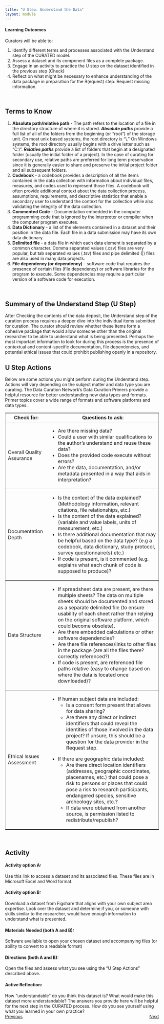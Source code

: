 ```yaml
---
title: "U Step: Understand the Data"
layout: module
---
```


<h4>Learning Outcomes</h4>
Curators will be able to:
<ol>
<li>Identify different terms and processes associated with the Understand step of the CURATED model.</li>
<li>Assess a dataset and its component files as a complete package.</li>
<li>Engage in an activity to practice the U step on the dataset identified in the previous step (Check)</li>
<li>Reflect on what might be necessary to enhance understanding of the data package in preparation for the R(equest) step: Request missing information.</li>

</ol>
<br>

<h2>Terms to Know</h2>
<ol>
<li><b>Absolute path/relative path</b> - The path refers to the location of a file in the directory structure of where it is stored. <b><i>Absolute paths</i></b> provide a full list of all of the folders from the beginning (or “root”) of the storage unit. On most unix based systems, the root directory is “\.” On Windows systems, the root directory usually begins with a drive letter such as “C:\”. <b><i>Relative paths</i></b> provide a list of folders that begin at a designated folder (usually the initial folder of a project). In the case of curating for secondary use, relative paths are preferred for long term preservation since it is generally easier to share and preserve the initial project folder and all subsequent folders.</li>
<li><b>Codebook</b> - a codebook provides a description of all the items contained in the data collection with information about individual files, measures, and codes used to represent those files. A codebook will often provide additional context about the data collection process, assumptions, requirements, and descriptive statistics that enable a secondary user to understand the context for the collection while also validating the integrity of the data collection.</li>
<li><b>Commented Code</b> - Documentation embedded in the computer programming code that is ignored by the interpreter or compiler when the computer program executes.</li>
<li><b>Data Dictionary</b> - a list of the elements contained in a dataset and their position in the data file. Each file in a data submission may have its own data dictionary.</li>
<li><b>Delimited file</b> - a data file in which each data element is separated by a common character. Comma separated values (.csv) files are very popular, but tab separated values (.tsv) files and pipe delimited (|) files are also used in many data projects.</li>
<li><b>File dependency (or dependency)</b> - software code that requires the presence of certain files (file dependency) or software libraries for the program to execute. Some dependencies may require a particular version of a software code for execution.</li>
</ol>
<br>
<h2>Summary of the Understand Step (U Step)</h2>
After Checking the contents of the data deposit, the Understand step of the curation process requires a deeper dive into the individual items submitted for curation. The curator should review whether these items form a cohesive package that would allow someone other than the original researcher to be able to understand what is being presented. Perhaps the most important information to look for during this process is the presence of contextual and content-specific documentation, file dependencies, and potential ethical issues that could prohibit publishing openly in a repository.

<h2>U Step Actions</h2>
Below are some actions you might perform during the Understand step. Actions will vary depending on the subject matter and data type you are curating. The Data Curation Network’s Data Curation Primers provide a helpful resource for better understanding new data types and formats. Primer topics cover a wide range of formats and software platforms and data types.

<table border=1 frames=hsides rules=rows>
<th>Check for:</th>
<th>Questions to ask:</th>
<tr>
<td>Overall Quality Assurance</td>
<td><ul><li>Are there missing data?</li>
<li>Could a user with similar qualifications to the author’s understand and reuse these data?</li>
<li>Does the provided code execute without errors?</li>
<li>Are the data, documentation, and/or metadata presented in a way that aids in interpretation?</li></ul></td>
</tr>
<tr>
<td>Documentation Depth</td>
<td><ul><li>Is the context of the data explained? (Methodology information, relevant citations, file relationships, etc.)</li>
<li>Is the content of the data explained? (variable and value labels, units of measurement, etc.)</li>
<li>Is there additional documentation that may be helpful based on the data type? (e.g a codebook, data dictionary, study protocol, survey questionnaire(s) etc.)</li>
<li>If code is present, is it commented (e.g. explains what each chunk of code is supposed to produce)?</li></ul></td>
</tr>
<tr>
<td>Data Structure</td>
<td><ul><li>If spreadsheet data are present, are there multiple sheets? The data on multiple sheets should be documented and stored as a separate delimited file (to ensure usability of each sheet rather than relying on the original software platform, which could become obsolete).</li>
<li>Are there embedded calculations or other software dependencies?</li>
<li>Are there file references/links to other files in the package (are all the files there? correctly referenced?)</li>
<li>If code is present, are referenced file paths relative (easy to change based on where the data is located once downloaded)?</li></ul></td>
</tr>
<tr>
<td>Ethical Issues Assessment</td>
<td><ul><li>If human subject data are included:
<ul><li>Is a consent form present that allows for data sharing?</li>
<li>Are there any direct or indirect identifiers that could reveal the identities of those involved in the data project? If unsure, this should be a question for the data provider in the Request step.</li></ul></li></ul>
<ul><li>If there are geographic data included:
<ul><li>Are there direct location identifiers (addresses, geographic coordinates, placenames, etc.) that could pose a risk to persons or places that could pose a risk to research participants, endangered species, sensitive archeology sites, etc.?</li>
<li>If data were obtained from another source, is permission listed to redistribute/republish?</li></ul></li></ul></td>
</tr>
</table>
<br>
<h2>Activity</h2>
<h4>Activity option A:</h4>
Use this link to access a dataset and its associated files. These files are in Microsoft Excel and Word format.
<h4>Activity option B:</h4>
Download a dataset from Figshare that aligns with your own subject area expertise. Look over the dataset and determine if you, or someone with skills similar to the researcher, would have enough information to understand what is presented.
<h4>Materials Needed (both A and B):</h4>
Software available to open your chosen dataset and accompanying files (or ability to convert to a readable format)
<h4>Directions (both A and B):</h4>
Open the files and assess what you see using the “U Step Actions” described above.
<h4>Active Reflection:</h4>
How “understandable” do you think this dataset is?
What would make this dataset more understandable? The answers you provide here will be helpful for the next step in the CURATED process.
How do you see yourself using what you learned in your own practice?

<style>
.flex-contianer {
  display: flex;
  justify-content: space-between;
}
</style>

<div class="flex-contianer">
     <a class="button button-primary" href="/CURATED/modules/module-c">Previous</a>
     <a class="button button-primary" href="/CURATED/modules/module-r"> Next</a>
</div>
